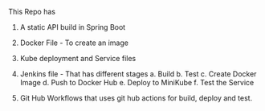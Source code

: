 This Repo has
1. A static API build in Spring Boot
2. Docker File - To create an image
3. Kube deployment and Service files
4. Jenkins file - That has different stages
   a. Build
   b. Test
   c. Create Docker Image
   d. Push to Docker Hub
   e. Deploy to MiniKube
   f. Test the Service

5. Git Hub Workflows that uses git hub actions for build, deploy and test.
